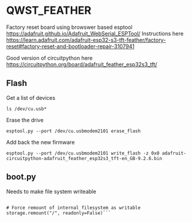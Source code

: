 # QWST_FEATHER

Factory reset board using browswer based esptool 
https://adafruit.github.io/Adafruit_WebSerial_ESPTool/
Instructions here
https://learn.adafruit.com/adafruit-esp32-s3-tft-feather/factory-reset#factory-reset-and-bootloader-repair-3107941


Good version of circuitpython here https://circuitpython.org/board/adafruit_feather_esp32s3_tft/

## Flash

Get a list of devices

`ls /dev/cu.usb*`

Erase the drive

`esptool.py --port /dev/cu.usbmodem2101 erase_flash`

Add back the new firmware

`esptool.py --port /dev/cu.usbmodem2101 write_flash -z 0x0 adafruit-circuitpython-adafruit_feather_esp32s3_tft-en_GB-9.2.6.bin`

## boot.py

Needs to make file system writeable

```import storage

# Force remount of internal filesystem as writable
storage.remount("/", readonly=False)```